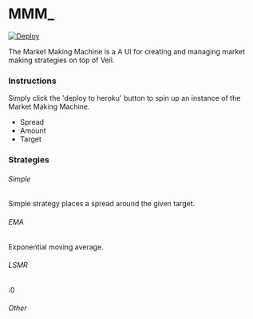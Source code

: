 # MMM_

[![Deploy](https://www.herokucdn.com/deploy/button.svg)](https://heroku.com/deploy?template=https://github.com/mcgingras/Deploy_MMM)

The Market Making Machine is a A UI for creating and managing market making strategies on top of Veil.

### Instructions
Simply click the 'deploy to heroku' button to spin up an instance of the Market Making Machine.

- Spread
- Amount
- Target

### Strategies

###### Simple
Simple strategy places a spread around the given target.

###### EMA
Exponential moving average.

###### LSMR
:0

###### Other
